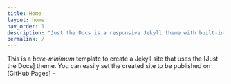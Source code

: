 ```yaml
---
title: Home
layout: home
nav_order: 1
description: "Just the Docs is a responsive Jekyll theme with built-in search that is easily customizable and hosted on GitHub Pages."
permalink: /
---
```


This is a *bare-minimum* template to create a Jekyll site that uses the [Just the Docs] theme. You can easily set the created site to be published on [GitHub Pages] – 
